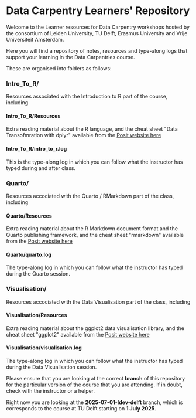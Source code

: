 # Data Carpentry Learners' Repository

Welcome to the Learner resources for Data Carpentry workshops hosted by the consortium of Leiden University, TU Delft, Erasmus University and Vrije Universiteit Amsterdam.

Here you will find a repository of notes, resources and type-along logs that support your learning in the Data Carpentries course.

These are organised into folders as follows:
### Intro_To_R/
Resources associated with the Introduction to R part of the course, including

#### Intro_To_R/Resources
Extra reading material about the R language, and the cheat sheet "Data Transofmration with dplyr" available from the [Posit website here](https://rstudio.github.io/cheatsheets/html/data-transformation.html?_gl=1*1qi8b6q*_ga*MTkyNzI0NTk1Ni4xNzAwNjU1MjU1*_ga_2C0WZ1JHG0*MTcyNjgyMDA3Mi4yLjAuMTcyNjgyMDA3Mi4wLjAuMA..)

#### Intro_To_R/intro_to_r.log
This is the type-along log in which you can follow what the instructor has typed during and after class.

### Quarto/
Resources accociated with the Quarto / RMarkdown part of the class, including

#### Quarto/Resources
Extra reading material about the R Markdown document format and the Quarto publishing framework, and the cheat sheet "rmarkdown" available from the [Posit website here](https://rstudio.github.io/cheatsheets/html/rmarkdown.html?_gl=1*ldghxo*_ga*MTkyNzI0NTk1Ni4xNzAwNjU1MjU1*_ga_2C0WZ1JHG0*MTcyNjgyMDA3Mi4yLjAuMTcyNjgyMDA3Mi4wLjAuMA..)

#### Quarto/quarto.log
The type-along log in which you can follow what the instructor has typed during the Quarto session.

### Visualisation/

Resources accociated with the Data Visualisation part of the class, including

#### Visualisation/Resources
Extra reading material about the ggplot2 data visualisation library, and the cheat sheet "ggplot2" available from the [Posit website here](https://rstudio.github.io/cheatsheets/html/data-visualization.html?_gl=1*12k10sa*_ga*MTkyNzI0NTk1Ni4xNzAwNjU1MjU1*_ga_2C0WZ1JHG0*MTcyNjgyMDA3Mi4yLjAuMTcyNjgyMDA3Mi4wLjAuMA..)

#### Visualisation/visualisation.log
The type-along log in which you can follow what the instructor has typed during the Data Visualisation session.



Please ensure that you are looking at the correct **branch** of this repository for the particular version of the course that you are attending. If in doubt, check with the instructor or a helper.

Right now you are looking at the **2025-07-01-ldev-delft** branch, which is corresponds to the course at TU Delft starting on **1 July 2025**.
